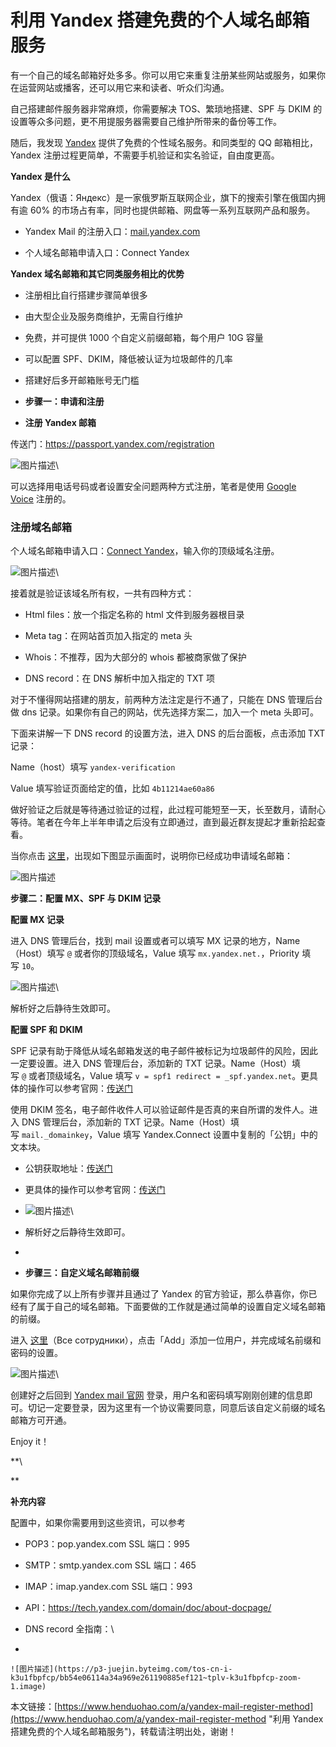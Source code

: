 # 利用 Yandex 搭建免费的个人域名邮箱服务
有一个自己的域名邮箱好处多多。你可以用它来重复注册某些网站或服务，如果你在运营网站或播客，还可以用它来和读者、听众们沟通。

自己搭建邮件服务器非常麻烦，你需要解决 TOS、繁琐地搭建、SPF 与 DKIM 的设置等众多问题，更不用提服务器需要自己维护所带来的备份等工作。

随后，我发现 [Yandex](https://www.henduohao.com/tag/yandex-mail "Yandex邮箱 Yandex账号 Yandex邮箱购买") 提供了免费的个性域名服务。和同类型的 QQ 邮箱相比，Yandex 注册过程更简单，不需要手机验证和实名验证，自由度更高。




**Yandex 是什么**

Yandex（俄语：Яндекс）是一家俄罗斯互联网企业，旗下的搜索引擎在俄国内拥有逾 60% 的市场占有率，同时也提供邮箱、网盘等一系列互联网产品和服务。

-   Yandex Mail 的注册入口：[mail.yandex.com](https://mail.yandex.com/) 

<!---->

-   个人域名邮箱申请入口：Connect Yandex




**Yandex 域名邮箱和其它同类服务相比的优势**

-   注册相比自行搭建步骤简单很多
-   由大型企业及服务商维护，无需自行维护
-   免费，并可提供 1000 个自定义前缀邮箱，每个用户 10G 容量

<!---->

-   可以配置 SPF、DKIM，降低被认证为垃圾邮件的几率
-   搭建好后多开邮箱账号无门槛




-   **步骤一：申请和注册**
-   **注册 Yandex 邮箱**

传送门：<https://passport.yandex.com/registration>

![图片描述](https://p3-juejin.byteimg.com/tos-cn-i-k3u1fbpfcp/644bd69bba3e427989de8501db629358~tplv-k3u1fbpfcp-zoom-1.image)\


可以选择用电话号码或者设置安全问题两种方式注册，笔者是使用 [Google Voice](https://www.henduohao.com/tag/google-voice "Google Voice Voice账号 Voice账号购买") 注册的。

### 注册域名邮箱

个人域名邮箱申请入口：[Connect Yandex](https://connect.yandex.com/pdd/)，输入你的顶级域名注册。

![图片描述](https://p3-juejin.byteimg.com/tos-cn-i-k3u1fbpfcp/e066e90411fc4fe4a619c24cdc1fa583~tplv-k3u1fbpfcp-zoom-1.image)\


接着就是验证该域名所有权，一共有四种方式：

-   Html files：放一个指定名称的 html 文件到服务器根目录
-   Meta tag：在网站首页加入指定的 meta 头
-   Whois：不推荐，因为大部分的 whois 都被商家做了保护
-   DNS record：在 DNS 解析中加入指定的 TXT 项

对于不懂得网站搭建的朋友，前两种方法注定是行不通了，只能在 DNS 管理后台做 dns 记录。如果你有自己的网站，优先选择方案二，加入一个 meta 头即可。

下面来讲解一下 DNS record 的设置方法，进入 DNS 的后台面板，点击添加 TXT 记录：

Name（host）填写 `yandex-verification`

Value 填写验证页面给定的值，比如 `4b11214ae60a86`

做好验证之后就是等待通过验证的过程，此过程可能短至一天，长至数月，请耐心等待。笔者在今年上半年申请之后没有立即通过，直到最近群友提起才重新拾起查看。

当你点击 [这里](https://connect.yandex.com/portal/import/pdd?from=pdd)，出现如下图显示画面时，说明你已经成功申请域名邮箱：

![图片描述](https://p3-juejin.byteimg.com/tos-cn-i-k3u1fbpfcp/77da3080936b4703b91be5cbcc0900a0~tplv-k3u1fbpfcp-zoom-1.image)

**步骤二：配置 MX、SPF 与 DKIM 记录**

**配置 MX 记录**

进入 DNS 管理后台，找到 mail 设置或者可以填写 MX 记录的地方，Name（Host）填写 `@` 或者你的顶级域名，Value 填写 `mx.yandex.net.`，Priority 填写 `10`。

![图片描述](https://p3-juejin.byteimg.com/tos-cn-i-k3u1fbpfcp/f462a17abaf94279839c69581966ea43~tplv-k3u1fbpfcp-zoom-1.image)\


解析好之后静待生效即可。




**配置 SPF 和 DKIM**

SPF 记录有助于降低从域名邮箱发送的电子邮件被标记为垃圾邮件的风险，因此一定要设置。进入 DNS 管理后台，添加新的 TXT 记录。Name（Host）填写 `@` 或者顶级域名，Value 填写 `v = spf1 redirect = _spf.yandex.net`。更具体的操作可以参考官网：[传送门](https://yandex.com/support/domain/set-mail/spf.html)

使用 DKIM 签名，电子邮件收件人可以验证邮件是否真的来自所谓的发件人。进入 DNS 管理后台，添加新的 TXT 记录。Name（Host）填写 `mail._domainkey`，Value 填写 Yandex.Connect 设置中复制的「公钥」中的文本块。

-   公钥获取地址：[传送门](https://connect.yandex.com/portal/admin/customization/mail)

<!---->

-   更具体的操作可以参考官网：[传送门](https://yandex.com/support/connect/dns/dkim.html?form-org_id=2765523&form-v=0)

<!---->

-   ![图片描述](https://p3-juejin.byteimg.com/tos-cn-i-k3u1fbpfcp/8ec9a65c000144ef92d9615daafbf2cd~tplv-k3u1fbpfcp-zoom-1.image)\

-   解析好之后静待生效即可。
-   

-   **步骤三：自定义域名邮箱前缀**

如果你完成了以上所有步骤并且通过了 Yandex 的官方验证，那么恭喜你，你已经有了属于自己的域名邮箱。下面要做的工作就是通过简单的设置自定义域名邮箱的前缀。

进入 [这里](https://connect.yandex.com/portal/admin/departments/1)（Все сотрудники），点击「Add」添加一位用户，并完成域名前缀和密码的设置。




![图片描述](https://p3-juejin.byteimg.com/tos-cn-i-k3u1fbpfcp/0a011d3868b34b82a8ebeea414a45671~tplv-k3u1fbpfcp-zoom-1.image)\


创建好之后回到 [Yandex mail 官网](https://mail.yandex.com/) 登录，用户名和密码填写刚刚创建的信息即可。切记一定要登录，因为这里有一个协议需要同意，同意后该自定义前缀的域名邮箱方可开通。

Enjoy it！

**\
**

**补充内容**

配置中，如果你需要用到这些资讯，可以参考

-   POP3：pop.yandex.com SSL 端口：995
-   SMTP：smtp.yandex.com SSL 端口：465
-   IMAP：imap.yandex.com SSL 端口：993
-   API：<https://tech.yandex.com/domain/doc/about-docpage/>

<!---->

-   DNS record 全指南：\


<!---->

-   
    ![图片描述](https://p3-juejin.byteimg.com/tos-cn-i-k3u1fbpfcp/bb54e06114a34a969e261190885ef121~tplv-k3u1fbpfcp-zoom-1.image)

本文链接：[https://www.henduohao.com/a/yandex-mail-register-method](https://www.henduohao.com/a/yandex-mail-register-method "利用 Yandex 搭建免费的个人域名邮箱服务")，转载请注明出处，谢谢！